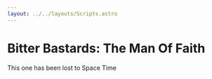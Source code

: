 ```yaml
---
layout: ../../layouts/Scripts.astro
---
```


# Bitter Bastards: The Man Of Faith
This one has been lost to Space Time